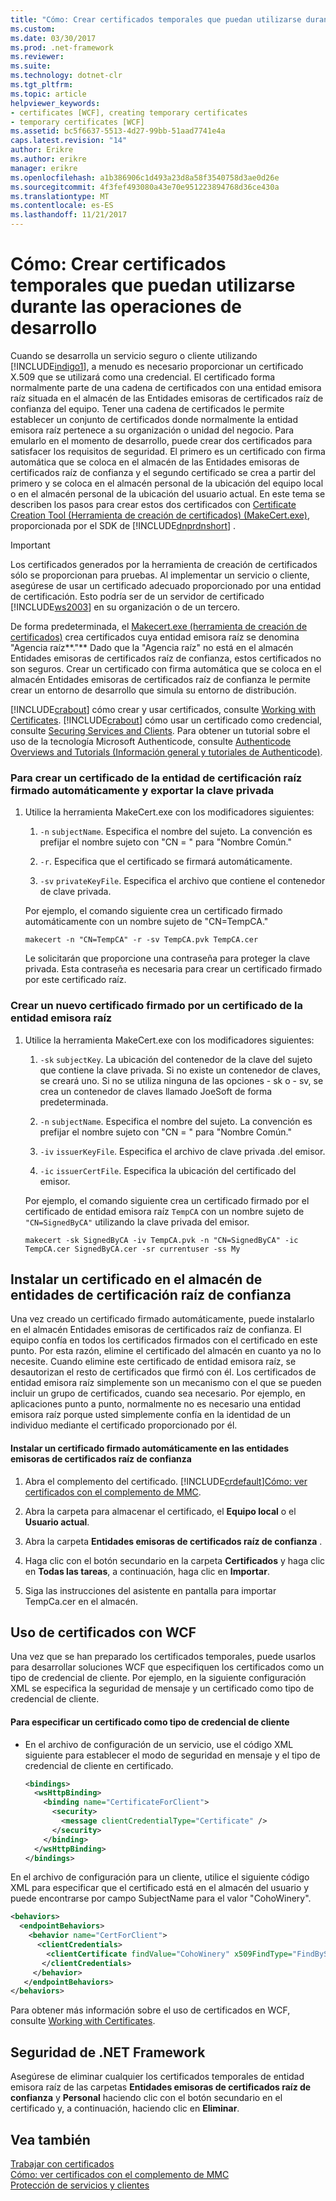 ```yaml
---
title: "Cómo: Crear certificados temporales que puedan utilizarse durante las operaciones de desarrollo"
ms.custom: 
ms.date: 03/30/2017
ms.prod: .net-framework
ms.reviewer: 
ms.suite: 
ms.technology: dotnet-clr
ms.tgt_pltfrm: 
ms.topic: article
helpviewer_keywords:
- certificates [WCF], creating temporary certificates
- temporary certificates [WCF]
ms.assetid: bc5f6637-5513-4d27-99bb-51aad7741e4a
caps.latest.revision: "14"
author: Erikre
ms.author: erikre
manager: erikre
ms.openlocfilehash: a1b386906c1d493a23d8a58f3540758d3ae0d26e
ms.sourcegitcommit: 4f3fef493080a43e70e951223894768d36ce430a
ms.translationtype: MT
ms.contentlocale: es-ES
ms.lasthandoff: 11/21/2017
---
```

# <a name="how-to-create-temporary-certificates-for-use-during-development"></a>Cómo: Crear certificados temporales que puedan utilizarse durante las operaciones de desarrollo
Cuando se desarrolla un servicio seguro o cliente utilizando [!INCLUDE[indigo1](../../../../includes/indigo1-md.md)], a menudo es necesario proporcionar un certificado X.509 que se utilizará como una credencial. El certificado forma normalmente parte de una cadena de certificados con una entidad emisora raíz situada en el almacén de las Entidades emisoras de certificados raíz de confianza del equipo. Tener una cadena de certificados le permite establecer un conjunto de certificados donde normalmente la entidad emisora raíz pertenece a su organización o unidad del negocio. Para emularlo en el momento de desarrollo, puede crear dos certificados para satisfacer los requisitos de seguridad. El primero es un certificado con firma automática que se coloca en el almacén de las Entidades emisoras de certificados raíz de confianza y el segundo certificado se crea a partir del primero y se coloca en el almacén personal de la ubicación del equipo local o en el almacén personal de la ubicación del usuario actual. En este tema se describen los pasos para crear estos dos certificados con [Certificate Creation Tool (Herramienta de creación de certificados) (MakeCert.exe)](http://go.microsoft.com/fwlink/?LinkId=248185), proporcionada por el SDK de [!INCLUDE[dnprdnshort](../../../../includes/dnprdnshort-md.md)] .  
  
> [!IMPORTANT]
>  Los certificados generados por la herramienta de creación de certificados sólo se proporcionan para pruebas. Al implementar un servicio o cliente, asegúrese de usar un certificado adecuado proporcionado por una entidad de certificación. Esto podría ser de un servidor de certificado [!INCLUDE[ws2003](../../../../includes/ws2003-md.md)] en su organización o de un tercero.  
>   
>  De forma predeterminada, el [Makecert.exe (herramienta de creación de certificados)](http://msdn.microsoft.com/library/b0343f8e-9c41-4852-a85c-f8a0c408cf0d) crea certificados cuya entidad emisora raíz se denomina "Agencia raíz**."** Dado que la "Agencia raíz" no está en el almacén Entidades emisoras de certificados raíz de confianza, estos certificados no son seguros. Crear un certificado con firma automática que se coloca en el almacén Entidades emisoras de certificados raíz de confianza le permite crear un entorno de desarrollo que simula su entorno de distribución.  
  
 [!INCLUDE[crabout](../../../../includes/crabout-md.md)] cómo crear y usar certificados, consulte [Working with Certificates](../../../../docs/framework/wcf/feature-details/working-with-certificates.md). [!INCLUDE[crabout](../../../../includes/crabout-md.md)] cómo usar un certificado como credencial, consulte [Securing Services and Clients](../../../../docs/framework/wcf/feature-details/securing-services-and-clients.md). Para obtener un tutorial sobre el uso de la tecnología Microsoft Authenticode, consulte [Authenticode Overviews and Tutorials (Información general y tutoriales de Authenticode)](http://go.microsoft.com/fwlink/?LinkId=88919).  
  
### <a name="to-create-a-self-signed-root-authority-certificate-and-export-the-private-key"></a>Para crear un certificado de la entidad de certificación raíz firmado automáticamente y exportar la clave privada  
  
1.  Utilice la herramienta MakeCert.exe con los modificadores siguientes:  
  
    1.  `-n` `subjectName`. Especifica el nombre del sujeto. La convención es prefijar el nombre sujeto con "CN = " para "Nombre Común."  
  
    2.  `-r`. Especifica que el certificado se firmará automáticamente.  
  
    3.  `-sv` `privateKeyFile`. Especifica el archivo que contiene el contenedor de clave privada.  
  
     Por ejemplo, el comando siguiente crea un certificado firmado automáticamente con un nombre sujeto de "CN=TempCA."  
  
    ```  
    makecert -n "CN=TempCA" -r -sv TempCA.pvk TempCA.cer  
    ```  
  
     Le solicitarán que proporcione una contraseña para proteger la clave privada. Esta contraseña es necesaria para crear un certificado firmado por este certificado raíz.  
  
### <a name="to-create-a-new-certificate-signed-by-a-root-authority-certificate"></a>Crear un nuevo certificado firmado por un certificado de la entidad emisora raíz  
  
1.  Utilice la herramienta MakeCert.exe con los modificadores siguientes:  
  
    1.  `-sk` `subjectKey`. La ubicación del contenedor de la clave del sujeto que contiene la clave privada. Si no existe un contenedor de claves, se creará uno. Si no se utiliza ninguna de las opciones - sk o - sv, se crea un contenedor de claves llamado JoeSoft de forma predeterminada.  
  
    2.  `-n` `subjectName`. Especifica el nombre del sujeto. La convención es prefijar el nombre sujeto con "CN = " para "Nombre Común."  
  
    3.  `-iv` `issuerKeyFile`. Especifica el archivo de clave privada .del emisor.  
  
    4.  `-ic` `issuerCertFile`. Especifica la ubicación del certificado del emisor.  
  
     Por ejemplo, el comando siguiente crea un certificado firmado por el certificado de entidad emisora raíz `TempCA` con un nombre sujeto de `"CN=SignedByCA"` utilizando la clave privada del emisor.  
  
    ```  
    makecert -sk SignedByCA -iv TempCA.pvk -n "CN=SignedByCA" -ic TempCA.cer SignedByCA.cer -sr currentuser -ss My  
    ```  
  
## <a name="installing-a-certificate-in-the-trusted-root-certification-authorities-store"></a>Instalar un certificado en el almacén de entidades de certificación raíz de confianza  
 Una vez creado un certificado firmado automáticamente, puede instalarlo en el almacén Entidades emisoras de certificados raíz de confianza. El equipo confía en todos los certificados firmados con el certificado en este punto. Por esta razón, elimine el certificado del almacén en cuanto ya no lo necesite. Cuando elimine este certificado de entidad emisora raíz, se desautorizan el resto de certificados que firmó con él. Los certificados de entidad emisora raíz simplemente son un mecanismo con el que se pueden incluir un grupo de certificados, cuando sea necesario. Por ejemplo, en aplicaciones punto a punto, normalmente no es necesario una entidad emisora raíz porque usted simplemente confía en la identidad de un individuo mediante el certificado proporcionado por él.  
  
#### <a name="to-install-a-self-signed-certificate-in-the-trusted-root-certification-authorities"></a>Instalar un certificado firmado automáticamente en las entidades emisoras de certificados raíz de confianza  
  
1.  Abra el complemento del certificado. [!INCLUDE[crdefault](../../../../includes/crdefault-md.md)][Cómo: ver certificados con el complemento de MMC](../../../../docs/framework/wcf/feature-details/how-to-view-certificates-with-the-mmc-snap-in.md).  
  
2.  Abra la carpeta para almacenar el certificado, el **Equipo local** o el **Usuario actual**.  
  
3.  Abra la carpeta **Entidades emisoras de certificados raíz de confianza** .  
  
4.  Haga clic con el botón secundario en la carpeta **Certificados** y haga clic en **Todas las tareas**, a continuación, haga clic en **Importar**.  
  
5.  Siga las instrucciones del asistente en pantalla para importar TempCa.cer en el almacén.  
  
## <a name="using-certificates-with-wcf"></a>Uso de certificados con WCF  
 Una vez que se han preparado los certificados temporales, puede usarlos para desarrollar soluciones WCF que especifiquen los certificados como un tipo de credencial de cliente. Por ejemplo, en la siguiente configuración XML se especifica la seguridad de mensaje y un certificado como tipo de credencial de cliente.  
  
#### <a name="to-specify-a-certificate-as-the-client-credential-type"></a>Para especificar un certificado como tipo de credencial de cliente  
  
-   En el archivo de configuración de un servicio, use el código XML siguiente para establecer el modo de seguridad en mensaje y el tipo de credencial de cliente en certificado.  
  
    ```xml  
    <bindings>       
      <wsHttpBinding>  
        <binding name="CertificateForClient">  
          <security>  
            <message clientCredentialType="Certificate" />  
          </security>  
        </binding>  
      </wsHttpBinding>  
    </bindings>  
    ```  
  
 En el archivo de configuración para un cliente, utilice el siguiente código XML para especificar que el certificado está en el almacén del usuario y puede encontrarse por campo SubjectName para el valor "CohoWinery".  
  
```xml  
<behaviors>  
  <endpointBehaviors>  
    <behavior name="CertForClient">  
      <clientCredentials>  
        <clientCertificate findValue="CohoWinery" x509FindType="FindBySubjectName" />  
       </clientCredentials>  
     </behavior>  
   </endpointBehaviors>  
</behaviors>  
```  
  
 Para obtener más información sobre el uso de certificados en WCF, consulte [Working with Certificates](../../../../docs/framework/wcf/feature-details/working-with-certificates.md).  
  
## <a name="net-framework-security"></a>Seguridad de .NET Framework  
 Asegúrese de eliminar cualquier los certificados temporales de entidad emisora raíz de las carpetas **Entidades emisoras de certificados raíz de confianza** y **Personal** haciendo clic con el botón secundario en el certificado y, a continuación, haciendo clic en **Eliminar**.  
  
## <a name="see-also"></a>Vea también  
 [Trabajar con certificados](../../../../docs/framework/wcf/feature-details/working-with-certificates.md)  
 [Cómo: ver certificados con el complemento de MMC](../../../../docs/framework/wcf/feature-details/how-to-view-certificates-with-the-mmc-snap-in.md)  
 [Protección de servicios y clientes](../../../../docs/framework/wcf/feature-details/securing-services-and-clients.md)
